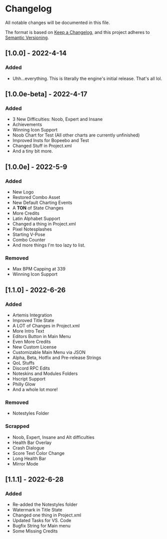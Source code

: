 # Changelog
All notable changes will be documented in this file.

The format is based on [Keep a Changelog](https://keepachangelog.com/en/1.0.0/),
and this project adheres to [Semantic Versioning](https://semver.org/spec/v2.0.0.html).

## [1.0.0] - 2022-4-14
### Added
* Uhh...everything. This is literally the engine's initial release. That's all lol.

## [1.0.0e-beta] - 2022-4-17
### Added
* 3 New Difficulties: Noob, Expert and Insane
* Achievements
* Winning Icon Support
* Noob Chart for Test (All other charts are currently unfinished)
* Improved Insts for Bopeebo and Test
* Changed Stuff in Project.xml
* And a tiny bit more.

## [1.0.0e] - 2022-5-9
### Added
* New Logo
* Restored Combo Asset
* New Default Charting Events
* A **TON** of State Changes
* More Credits
* Latin Alphabet Support
* Changed a thing in Project.xml
* Pixel Notesplashes
* Starting V-Pose
* Combo Counter
* And more things I'm too lazy to list.
### Removed
* Max BPM Capping at 339
* Winning Icon Support

## [1.1.0] - 2022-6-26
### Added
* Artemis Integration
* Improved Title State
* A LOT of Changes in Project.xml
* More Intro Text
* Editors Button in Main Menu
* Even More Credits
* New Custom License
* Customizable Main Menu via JSON
* Alpha, Beta, Hotfix and Pre-release Strings
* QoL Stuffs
* Discord RPC Edits
* Noteskins and Modules Folders
* Hscript Support
* Philly Glow
* And a whole lot more!
### Removed
* Notestyles Folder
### Scrapped
* Noob, Expert, Insane and Alt difficulties
* Health Bar Overlay
* Crash Dialogue
* Score Text Color Change
* Long Health Bar
* Mirror Mode

## [1.1.1] - 2022-6-28
### Added
* Re-added the Notestyles folder
* Watermark in Title State
* Changed one thing in Project.xml
* Updated Tasks for VS. Code
* Bugfix String for Main menu
* Some Missing Credits
